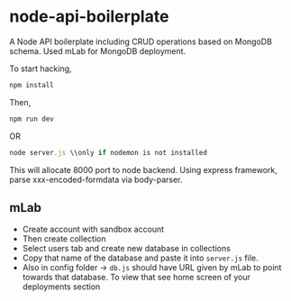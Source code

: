 # node-api-boilerplate
A Node API boilerplate including CRUD operations based on MongoDB schema. Used mLab for MongoDB deployment. 

To start hacking,

```js
npm install
```
Then,
```js
npm run dev
```

OR 

```js
node server.js \\only if nodemon is not installed
```

This will allocate 8000 port to node backend. Using express framework, parse xxx-encoded-formdata via body-parser.

## mLab 
- Create account with sandbox account
- Then create collection
- Select users tab and create new database in collections
- Copy that name of the database and paste it into `server.js` file.
- Also in config folder -> `db.js` should have URL given by mLab to point towards that database. To view that see home screen of your deployments section
